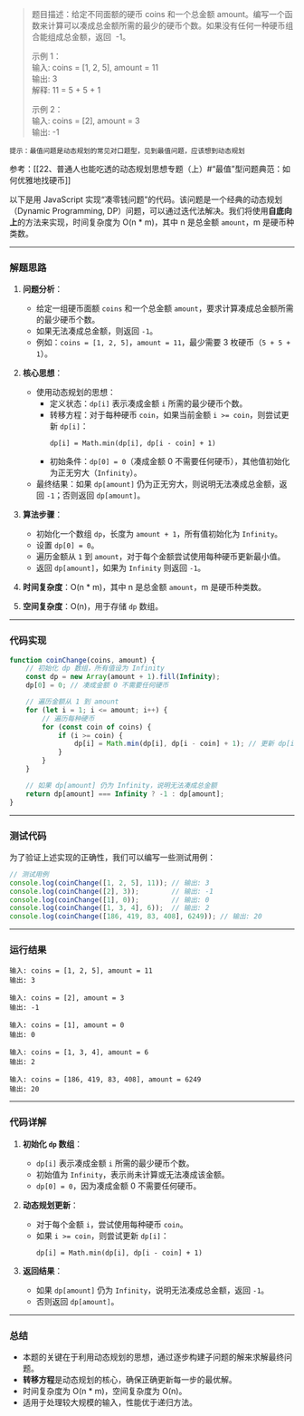 

> 题目描述：给定不同面额的硬币 coins 和一个总金额 amount。编写一个函数来计算可以凑成总金额所需的最少的硬币个数。如果没有任何一种硬币组合能组成总金额，返回  -1。
> 
> 示例 1：  
> 	输入: coins = [1, 2, 5], amount = 11  
> 	输出: 3  
> 	解释: 11 = 5 + 5 + 1
> 
> 示例 2：  
> 	输入: coins = [2], amount = 3  
> 	输出: -1

```!
提示：最值问题是动态规划的常见对口题型，见到最值问题，应该想到动态规划
```

参考：[[22、普通人也能吃透的动态规划思想专题（上）#“最值”型问题典范：如何优雅地找硬币]]

以下是用 JavaScript 实现“凑零钱问题”的代码。该问题是一个经典的动态规划（Dynamic Programming, DP）问题，可以通过迭代法解决。我们将使用**自底向上**的方法来实现，时间复杂度为 O(n * m)，其中 n 是总金额 `amount`，m 是硬币种类数。

---

### **解题思路**

1. **问题分析**：
   - 给定一组硬币面额 `coins` 和一个总金额 `amount`，要求计算凑成总金额所需的最少硬币个数。
   - 如果无法凑成总金额，则返回 `-1`。
   - 例如：`coins = [1, 2, 5]`，`amount = 11`，最少需要 3 枚硬币（`5 + 5 + 1`）。

2. **核心思想**：
   - 使用动态规划的思想：
     - 定义状态：`dp[i]` 表示凑成金额 `i` 所需的最少硬币个数。
     - 转移方程：对于每种硬币 `coin`，如果当前金额 `i >= coin`，则尝试更新 `dp[i]`：
       ```plaintext
       dp[i] = Math.min(dp[i], dp[i - coin] + 1)
       ```
     - 初始条件：`dp[0] = 0`（凑成金额 0 不需要任何硬币），其他值初始化为正无穷大（`Infinity`）。
   - 最终结果：如果 `dp[amount]` 仍为正无穷大，则说明无法凑成总金额，返回 `-1`；否则返回 `dp[amount]`。

3. **算法步骤**：
   - 初始化一个数组 `dp`，长度为 `amount + 1`，所有值初始化为 `Infinity`。
   - 设置 `dp[0] = 0`。
   - 遍历金额从 `1` 到 `amount`，对于每个金额尝试使用每种硬币更新最小值。
   - 返回 `dp[amount]`，如果为 `Infinity` 则返回 `-1`。

4. **时间复杂度**：O(n * m)，其中 n 是总金额 `amount`，m 是硬币种类数。
5. **空间复杂度**：O(n)，用于存储 `dp` 数组。

---

### **代码实现**

```javascript
function coinChange(coins, amount) {
    // 初始化 dp 数组，所有值设为 Infinity
    const dp = new Array(amount + 1).fill(Infinity);
    dp[0] = 0; // 凑成金额 0 不需要任何硬币

    // 遍历金额从 1 到 amount
    for (let i = 1; i <= amount; i++) {
        // 遍历每种硬币
        for (const coin of coins) {
            if (i >= coin) {
                dp[i] = Math.min(dp[i], dp[i - coin] + 1); // 更新 dp[i]
            }
        }
    }

    // 如果 dp[amount] 仍为 Infinity，说明无法凑成总金额
    return dp[amount] === Infinity ? -1 : dp[amount];
}
```

---

### **测试代码**

为了验证上述实现的正确性，我们可以编写一些测试用例：

```javascript
// 测试用例
console.log(coinChange([1, 2, 5], 11)); // 输出: 3
console.log(coinChange([2], 3));        // 输出: -1
console.log(coinChange([1], 0));        // 输出: 0
console.log(coinChange([1, 3, 4], 6));  // 输出: 2
console.log(coinChange([186, 419, 83, 408], 6249)); // 输出: 20
```

---

### **运行结果**

```plaintext
输入: coins = [1, 2, 5], amount = 11
输出: 3
```

```plaintext
输入: coins = [2], amount = 3
输出: -1
```

```plaintext
输入: coins = [1], amount = 0
输出: 0
```

```plaintext
输入: coins = [1, 3, 4], amount = 6
输出: 2
```

```plaintext
输入: coins = [186, 419, 83, 408], amount = 6249
输出: 20
```

---

### **代码详解**

1. **初始化 `dp` 数组**：
   - `dp[i]` 表示凑成金额 `i` 所需的最少硬币个数。
   - 初始值为 `Infinity`，表示尚未计算或无法凑成该金额。
   - `dp[0] = 0`，因为凑成金额 0 不需要任何硬币。

2. **动态规划更新**：
   - 对于每个金额 `i`，尝试使用每种硬币 `coin`。
   - 如果 `i >= coin`，则尝试更新 `dp[i]`：
     ```plaintext
     dp[i] = Math.min(dp[i], dp[i - coin] + 1)
     ```

3. **返回结果**：
   - 如果 `dp[amount]` 仍为 `Infinity`，说明无法凑成总金额，返回 `-1`。
   - 否则返回 `dp[amount]`。

---

### **总结**

- 本题的关键在于利用动态规划的思想，通过逐步构建子问题的解来求解最终问题。
- **转移方程**是动态规划的核心，确保正确更新每一步的最优解。
- 时间复杂度为 O(n * m)，空间复杂度为 O(n)。
- 适用于处理较大规模的输入，性能优于递归方法。